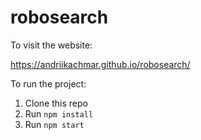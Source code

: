 # robosearch

To visit the website:

https://andriikachmar.github.io/robosearch/

To run the project:

1. Clone this repo
2. Run `npm install`
3. Run `npm start`
